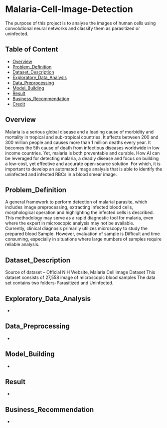 # Malaria-Cell-Image-Detection
The purpose of this project is to analyse the images of human cells using convolutional neural networks and classify them as parasitized or uninfected.


## Table of Content
  * [Overview](#Overview)
  * [Problem_Definition](#Problem_Definition)
  * [Dataset_Description](#Dataset_Description)
  * [Exploratory_Data_Analysis](#Exploratory_Data_Analysis)
  * [Data_Preprocessing](#Data_Preprocessing)
  * [Model_Building](#Model_Building)
  * [Result](#Result)
  * [Business_Recommendation](#Business_Recommendation)
  * [Credit](#Credit)
  
## Overview
Malaria is a serious global disease and a leading cause of morbidity and mortality in tropical and sub-tropical countries. It affects between 200 and 300 million people and causes more than 1 million deaths every year. It becomes the 5th cause of death from infectious diseases worldwide in low  income countries. Yet, malaria is both preventable and curable. How AI can be leveraged for detecting malaria, a deadly disease and focus on building a low-cost, yet effective and accurate open-source solution  For which, it is important to develop an automated image analysis that is able to identify the uninfected and infected RBCs in a blood smear image. 
 
 ## Problem_Definition
A general framework to perform detection of malarial parasite, which includes image preprocessing, extracting infected blood cells, morphological operation and highlighting the infected cells is described. This methodology may serve as a rapid diagnostic tool for malaria, even where the expert in microscopic analysis may not be available.  
Currently, clinical diagnosis primarily utilizes microscopy to study the prepared blood Sample. However, evaluation of sample is Difficult and time consuming, especially in situations where large numbers of samples require reliable analysis.

 
 ## Dataset_Description
Source of dataset – Official NIH Website, Malaria Cell image Dataset 
This dataset consists of 27,558 image of microscopic blood samples
The data set contains two folders-Parasitized and Uninfected.




 
## Exploratory_Data_Analysis
* 



## Data_Preprocessing
* 

## Model_Building
*

    
## Result
*
## Business_Recommendation
* 
